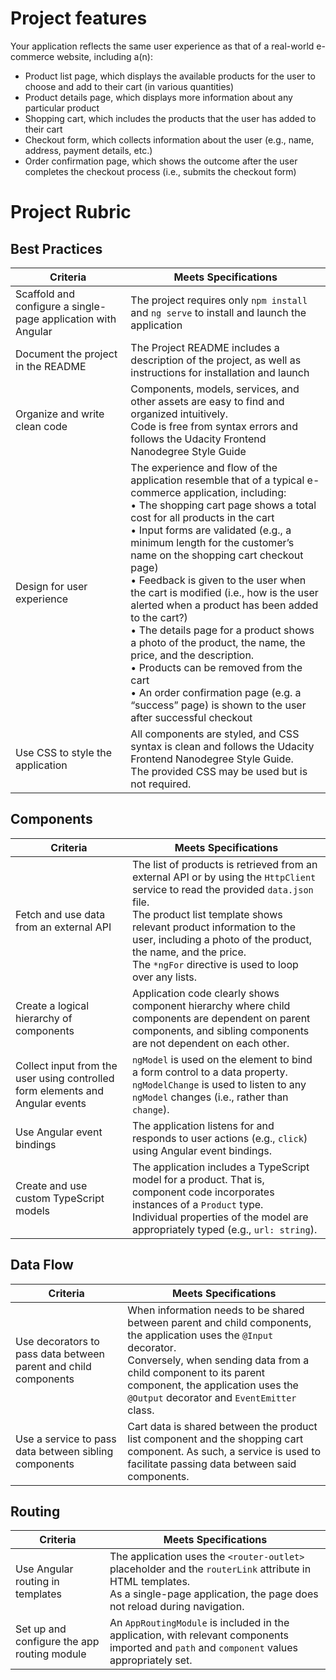 # Project features

Your application reflects the same user experience as that of a real-world e-commerce website, including a(n):

* Product list page, which displays the available products for the user to choose and add to their cart (in various quantities)
* Product details page, which displays more information about any particular product
* Shopping cart, which includes the products that the user has added to their cart
* Checkout form, which collects information about the user (e.g., name, address, payment details, etc.)
* Order confirmation page, which shows the outcome after the user completes the checkout process (i.e., submits the checkout form)

# Project Rubric
## Best Practices
Criteria |	Meets Specifications
---|---
Scaffold and configure a single-page application with Angular |The project requires only `npm install` and `ng serve` to install and launch the application
Document the project in the README | The Project README includes a description of the project, as well as instructions for installation and launch
Organize and write clean code | Components, models, services, and other assets are easy to find and organized intuitively. <br> Code is free from syntax errors and follows the Udacity Frontend Nanodegree Style Guide
Design for user experience | The experience and flow of the application resemble that of a typical e-commerce application, including: <br> • The shopping cart page shows a total cost for all products in the cart <br> • Input forms are validated (e.g., a minimum length for the customer’s name on the shopping cart checkout page) <br> • Feedback is given to the user when the cart is modified (i.e., how is the user alerted when a product has been added to the cart?) <br> • The details page for a product shows a photo of the product, the name, the price, and the description. <br> • Products can be removed from the cart <br> • An order confirmation page (e.g. a “success” page) is shown to the user after successful checkout
Use CSS to style the application | All components are styled, and CSS syntax is clean and follows the Udacity Frontend Nanodegree Style Guide. <br> The provided CSS may be used but is not required.

## Components
Criteria | Meets Specifications
---|---
Fetch and use data from an external API | The list of products is retrieved from an external API or by using the `HttpClient` service to read the provided `data.json` file. <br> The product list template shows relevant product information to the user, including a photo of the product, the name, and the price. <br> The `*ngFor` directive is used to loop over any lists.
Create a logical hierarchy of components | Application code clearly shows component hierarchy where child components are dependent on parent components, and sibling components are not dependent on each other.
Collect input from the user using controlled form elements and Angular events | `ngModel` is used on the element to bind a form control to a data property. `ngModelChange` is used to listen to any `ngModel` changes (i.e., rather than `change`).
Use Angular event bindings | The application listens for and responds to user actions (e.g., `click`) using Angular event bindings.
Create and use custom TypeScript models | The application includes a TypeScript model for a product. That is, component code incorporates instances of a `Product` type. <br> Individual properties of the model are appropriately typed (e.g., `url: string`).

## Data Flow
Criteria | Meets Specifications
---|---
Use decorators to pass data between parent and child components | When information needs to be shared between parent and child components, the application uses the `@Input` decorator. <br> Conversely, when sending data from a child component to its parent component, the application uses the `@Output` decorator and `EventEmitter` class.
Use a service to pass data between sibling components | Cart data is shared between the product list component and the shopping cart component. As such, a service is used to facilitate passing data between said components.

## Routing
Criteria | Meets Specifications
---|---
Use Angular routing in templates | The application uses the `<router-outlet>` placeholder and the `routerLink` attribute in HTML templates. <br> As a single-page application, the page does not reload during navigation.
Set up and configure the app routing module | An `AppRoutingModule` is included in the application, with relevant components imported and `path` and `component` values appropriately set.